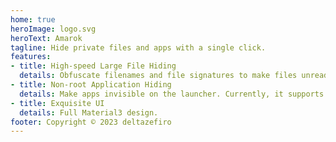 ```yaml
---
home: true
heroImage: logo.svg
heroText: Amarok
tagline: Hide private files and apps with a single click.
features:
- title: High-speed Large File Hiding
  details: Obfuscate filenames and file signatures to make files unreadable.
- title: Non-root Application Hiding
  details: Make apps invisible on the launcher. Currently, it supports Root, Shizuku and DSM modes.
- title: Exquisite UI
  details: Full Material3 design.
footer: Copyright © 2023 deltazefiro
---
```


